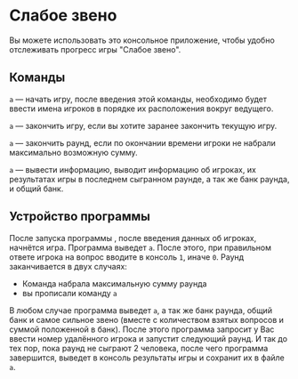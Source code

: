 # Слабое звено

Вы можете использовать это консольное приложение, чтобы удобно отслеживать прогресс игры "Слабое звено".

## Команды

`a` — начать игру, после введения этой команды, необходимо будет ввести имена игроков в порядке их расположения вокруг ведущего.

`a` — закончить игру, если вы хотите заранее закончить текущую игру.

`a` — закончить раунд, если по окончании времени игроки не набрали максимально возможную сумму.

`a` — вывести информацию, выводит информацию об игроках, их результатах игры в последнем сыгранном раунде, а так же банк раунда, и общий банк.

## Устройство программы

После запуска программы       , после введения данных об игроках, начнётся игра. Программа выведет `a`. После этого, при правильном ответе игрока на вопрос вводите в консоль `1`, иначе `0`. Раунд заканчивается в двух случаях:

* Команда набрала максимальную сумму раунда
* вы прописали команду `a`

В любом случае программа выведет `a`, а так же банк раунда, общий банк и самое сильное звено (вместе с количеством взятых вопросов и суммой положенной в банк).
После этого программа запросит у Вас ввести номер удалённого игрока и запустит следующий раунд. И так до тех пор, пока раунд не сыграют 2 человека, после чего программа завершится, выведет в консоль результаты игры и сохранит их в файле `a`.
